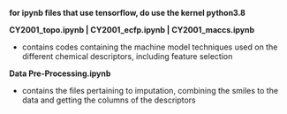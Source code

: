 __for ipynb files that use tensorflow, do use the kernel python3.8__

**CY2001_topo.ipynb | CY2001_ecfp.ipynb | CY2001_maccs.ipynb** 
- contains codes containing the machine model techniques used on the different chemical descriptors, including feature selection

**Data Pre-Processing.ipynb**
- contains the files pertaining to imputation, combining the smiles to the data and getting the columns of the descriptors
